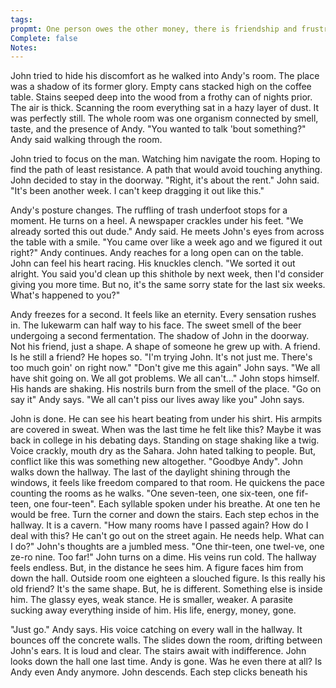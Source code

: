 ```yaml
---
tags: 
propmt: One person owes the other money, there is friendship and frustration
Complete: false
Notes:
---
```

John tried to hide his discomfort as he walked into Andy's room. The place was a shadow of its former glory. Empty cans stacked high on the coffee table. Stains seeped deep into the wood from a frothy can of nights prior. The air is thick. Scanning the room everything sat in a hazy layer of dust. It was perfectly still. The whole room was one organism connected by smell, taste, and the presence of Andy. "You wanted to talk 'bout something?" Andy said walking through the room. 

John tried to focus on the man. Watching him navigate the room. Hoping to find the path of least resistance. A path that would avoid touching anything. John decided to stay in the doorway. "Right, it's about the rent." John said. "It's been another week. I can't keep dragging it out like this." 

Andy's posture changes. The ruffling of trash underfoot stops for a moment. He turns on a heel. A newspaper crackles under his feet. "We already sorted this out dude." Andy said. He meets John's eyes from across the table with a smile. "You came over like a week ago and we figured it out right?" Andy continues. Andy reaches for a long open can on the table. John can feel his heart racing. His knuckles clench. "We sorted it out alright. You said you'd clean up this shithole by next week, then I'd consider giving you more time. But no, it's the same sorry state for the last six weeks. What's happened to you?" 

Andy freezes for a second. It feels like an eternity. Every sensation rushes in. The lukewarm can half way to his face. The sweet smell of the beer undergoing a second fermentation. The shadow of John in the doorway. Not his friend, just a shape. A shape of someone he grew up with. A friend. Is he still a friend? He hopes so. "I'm trying John. It's not just me. There's too much goin' on right now." 
"Don't give me this again" John says. "We all have shit going on. We all got problems. We all can't..." John stops himself. His hands are shaking. His nostrils burn from the smell of the place.  "Go on say it" Andy says. "We all can't piss our lives away like you" John says. 

John is done. He can see his heart beating from under his shirt. His armpits are covered in sweat. When was the last time he felt like this? Maybe it was back in college in his debating days. Standing on stage shaking like a twig. Voice crackly, mouth dry as the Sahara. John hated talking to people. But, conflict like this was something new altogether. "Goodbye Andy". John walks down the hallway. The last of the daylight shining through the windows, it feels like freedom compared to that room. He quickens the pace counting the rooms as he walks. "One seven-teen, one six-teen, one fif-teen, one four-teen". Each syllable spoken under his breathe. At one ten he would be free. Turn the corner and down the stairs.  Each step echos in the hallway. It is a cavern. "How many rooms have I passed again? How do I deal with this? He can't go out on the street again. He needs help. What can I do?" John's thoughts are a jumbled mess. "One thir-teen, one twel-ve, one ze-ro nine. Too far!" John turns on a dime. His veins run cold. The hallway feels endless. But, in the distance he sees him. A figure faces him from down the hall. Outside room one eighteen a slouched figure. Is this really his old friend? It's the same shape. But, he is different. Something else is inside him. The glassy eyes, weak stance. He is smaller, weaker. A parasite sucking away everything inside of him. His life, energy, money, gone. 

"Just go." Andy says. His voice catching on every wall in the hallway. It bounces off the concrete walls. The slides down the room, drifting between John's ears. It is loud and clear. The stairs await with indifference. John looks down the hall one last time. Andy is gone. Was he even there at all? Is Andy even Andy anymore. John descends. Each step clicks beneath his
